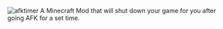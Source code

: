![afktimer](https://user-images.githubusercontent.com/79672176/124356164-71421e00-dbc9-11eb-8f8b-cc88ac946b81.png)
A Minecraft Mod that will shut down your game for you after going AFK for a set time.
